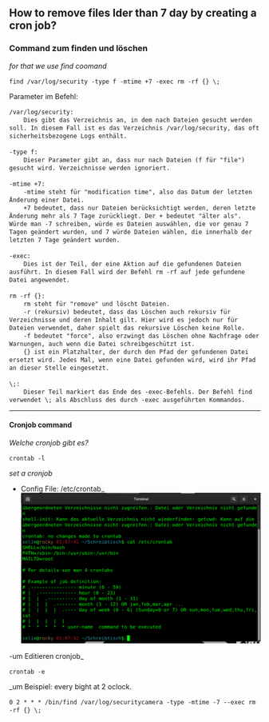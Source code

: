 ## How to remove files lder than 7 day by creating a cron job?

### Command zum finden und löschen

_for that we use  *find* coomand_
````
find /var/log/security -type f -mtime +7 -exec rm -rf {} \; 
````

Parameter im Befehl:

    /var/log/security:
        Dies gibt das Verzeichnis an, in dem nach Dateien gesucht werden soll. In diesem Fall ist es das Verzeichnis /var/log/security, das oft sicherheitsbezogene Logs enthält.

    -type f:
        Dieser Parameter gibt an, dass nur nach Dateien (f für "file") gesucht wird. Verzeichnisse werden ignoriert.

    -mtime +7:
        -mtime steht für "modification time", also das Datum der letzten Änderung einer Datei.
        +7 bedeutet, dass nur Dateien berücksichtigt werden, deren letzte Änderung mehr als 7 Tage zurückliegt. Der + bedeutet "älter als". Würde man -7 schreiben, würde es Dateien auswählen, die vor genau 7 Tagen geändert wurden, und 7 würde Dateien wählen, die innerhalb der letzten 7 Tage geändert wurden.

    -exec:
        Dies ist der Teil, der eine Aktion auf die gefundenen Dateien ausführt. In diesem Fall wird der Befehl rm -rf auf jede gefundene Datei angewendet.

    rm -rf {}:
        rm steht für "remove" und löscht Dateien.
        -r (rekursiv) bedeutet, dass das Löschen auch rekursiv für Verzeichnisse und deren Inhalt gilt. Hier wird es jedoch nur für Dateien verwendet, daher spielt das rekursive Löschen keine Rolle.
        -f bedeutet "force", also erzwingt das Löschen ohne Nachfrage oder Warnungen, auch wenn die Datei schreibgeschützt ist.
        {} ist ein Platzhalter, der durch den Pfad der gefundenen Datei ersetzt wird. Jedes Mal, wenn eine Datei gefunden wird, wird ihr Pfad an dieser Stelle eingesetzt.

    \;:
        Dieser Teil markiert das Ende des -exec-Befehls. Der Befehl find verwendet \; als Abschluss des durch -exec ausgeführten Kommandos.


----
#### Cronjob command 

_Welche cronjob gibt es?_
````
crontab -l
````

 _set a cronjob_
 - Config File: /etc/crontab_
 ![cronjob_format](images/crontab_1.png)

-um Editieren cronjob_
````
crontab -e
````
_um Beispiel: every bight at 2 oclock. 
````
0 2 * * * /bin/find /var/log/securitycamera -type -mtime -7 --exec rm -rf {} \; 
````
